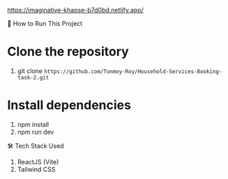 https://imaginative-khapse-b7d0bd.netlify.app/

🚀 How to Run This Project
# Clone the repository
1. git clone `https://github.com/Tonmoy-Roy/Household-Services-Booking-task-2.git`
   
# Install dependencies
1. npm install
2. npm run dev

🛠️ Tech Stack Used
1. ReactJS (Vite)
2. Tailwind CSS

